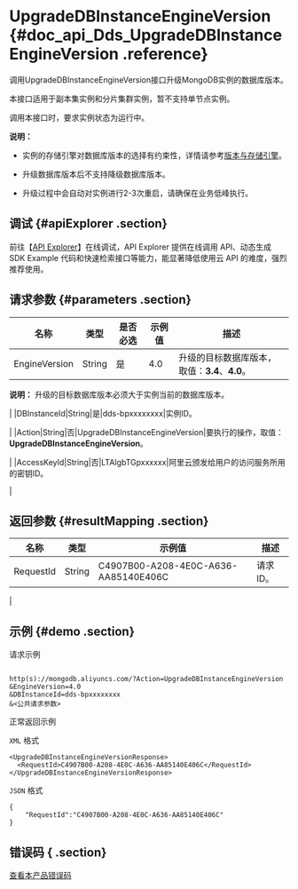 # UpgradeDBInstanceEngineVersion {#doc_api_Dds_UpgradeDBInstanceEngineVersion .reference}

调用UpgradeDBInstanceEngineVersion接口升级MongoDB实例的数据库版本。

本接口适用于副本集实例和分片集群实例，暂不支持单节点实例。

调用本接口时，要求实例状态为运行中。

**说明：** 

 

-   实例的存储引擎对数据库版本的选择有约束性，详情请参考[版本与存储引擎](~~61906~~)。

-   升级数据库版本后不支持降级数据库版本。
-   升级过程中会自动对实例进行2-3次重启，请确保在业务低峰执行。

## 调试 {#apiExplorer .section}

前往【[API Explorer](https://api.aliyun.com/#product=Dds&api=UpgradeDBInstanceEngineVersion)】在线调试，API Explorer 提供在线调用 API、动态生成 SDK Example 代码和快速检索接口等能力，能显著降低使用云 API 的难度，强烈推荐使用。

## 请求参数 {#parameters .section}

|名称|类型|是否必选|示例值|描述|
|--|--|----|---|--|
|EngineVersion|String|是|4.0|升级的目标数据库版本，取值：**3.4**、**4.0**。

 **说明：** 升级的目标数据库版本必须大于实例当前的数据库版本。

 |
|DBInstanceId|String|是|dds-bpxxxxxxxx|实例ID。

 |
|Action|String|否|UpgradeDBInstanceEngineVersion|要执行的操作，取值：**UpgradeDBInstanceEngineVersion**。

 |
|AccessKeyId|String|否|LTAIgbTGpxxxxxx|阿里云颁发给用户的访问服务所用的密钥ID。

 |

## 返回参数 {#resultMapping .section}

|名称|类型|示例值|描述|
|--|--|---|--|
|RequestId|String|C4907B00-A208-4E0C-A636-AA85140E406C|请求ID。

 |

## 示例 {#demo .section}

请求示例

``` {#request_demo}

http(s)://mongodb.aliyuncs.com/?Action=UpgradeDBInstanceEngineVersion
&EngineVersion=4.0
&DBInstanceId=dds-bpxxxxxxxx
&<公共请求参数>

```

正常返回示例

`XML` 格式

``` {#xml_return_success_demo}
<UpgradeDBInstanceEngineVersionResponse>
  <RequestId>C4907B00-A208-4E0C-A636-AA85140E406C</RequestId>
</UpgradeDBInstanceEngineVersionResponse>

```

`JSON` 格式

``` {#json_return_success_demo}
{
	"RequestId":"C4907B00-A208-4E0C-A636-AA85140E406C"
}
```

## 错误码 { .section}

[查看本产品错误码](https://error-center.aliyun.com/status/product/Dds)

